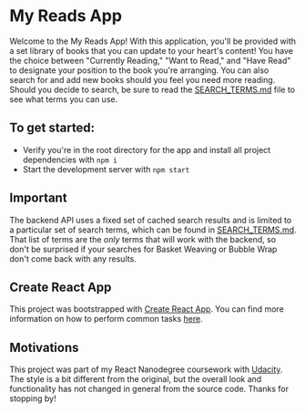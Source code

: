 # My Reads App

Welcome to the My Reads App! With this application, you'll be provided with a set library of books that you can update to your heart's content! You have the choice between "Currently Reading," "Want to Read," and "Have Read" to designate your position to the book you're arranging. You can also search for and add new books should you feel you need more reading. Should you decide to search, be sure to read the [SEARCH_TERMS.md](SEARCH_TERMS.md) file to see what terms you can use.

## To get started:

* Verify you're in the root directory for the app and install all project dependencies with `npm i`
* Start the development server with `npm start`

## Important
The backend API uses a fixed set of cached search results and is limited to a particular set of search terms, which can be found in [SEARCH_TERMS.md](SEARCH_TERMS.md). That list of terms are the _only_ terms that will work with the backend, so don't be surprised if your searches for Basket Weaving or Bubble Wrap don't come back with any results.

## Create React App

This project was bootstrapped with [Create React App](https://github.com/facebookincubator/create-react-app). You can find more information on how to perform common tasks [here](https://github.com/facebookincubator/create-react-app/blob/master/packages/react-scripts/template/README.md).

## Motivations

This project was part of my React Nanodegree coursework with [Udacity](https://udacity.com/). The style is a bit different from the original, but the overall look and functionality has not changed in general from the source code. Thanks for stopping by!
